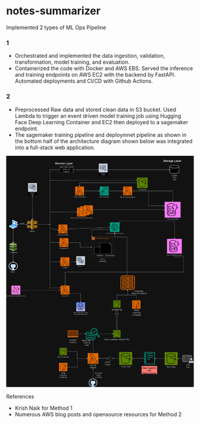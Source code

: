 # notes-summarizer

Implemented 2 types of ML Ops Pipeline

### 1
 - Orchestrated and implemented the data ingestion, validation, transformation, model training, and evaluation.
 - Containerized the code with Docker and AWS EBS. Served the inference and training endpoints on AWS EC2 with the backend by FastAPI. Automated deployments and CI/CD with Github Actions.
### 2
  - Preprocessed Raw data and stored clean data in S3 bucket. Used Lambda to trigger an event driven model training job using Hugging Face Deep Learning Container and EC2 then deployed to a sagemaker endpoint.
  - The sagemaker training pipeline and deploymnet pipeline as shown in the bottom half of the architecture diagram shown below was integrated into a full-stack web application.

![alt-text](https://github.com/soulpower007/notes-summarizer/blob/main/Architecture_Diagram_Sagemaker.drawio.png?raw=true)


References
 - Krish Naik for Method 1
 - Numerous AWS blog posts and opensource resources for Method 2
